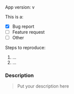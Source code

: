 App version: v

This is a:
  - [X] Bug report
  - [ ] Feature request
  - [ ] Other

Steps to reproduce:
  1. ...
  2. ...
  
### Description

> Put your description here
